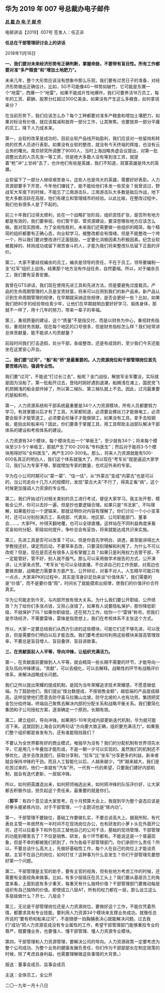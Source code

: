 ## 华为 2019 年 007 号总裁办电子邮件

**[总 裁 办 电 子 邮 件](http://xinsheng.huawei.com/cn/index.php?app=forum&mod=Detail&act=index&id=4153137)**

 

电邮讲话【2019】007号           签发人：任正非

**任总在干部管理研讨会上的讲话**

2018年11月16日



**一、我们要对未来经济形势有正确判断，掌握命脉，不要带有盲目性。所有工作都要对准“多产粮食”和“增加土地肥力”。**

未来几年，整个大形势应该没有想象中那么乐观，我们要有过苦日子的准备，对经济形势做出正确估计。比如，5G不可能像4G一样势如破竹，它可能是东爆一个“地雷”，西爆一个“地雷”。如果不能成片性地爆炸，我们可要养活18万员工，每年的工资、薪酬、股票分红超过300亿美金。如果没有产生这么多粮食，如何拿钱来分？

在当前形势下，我们应该怎么办？每个工种都要对准多产粮食和增加土壤肥力，如果对标没有价值，就应该裁减和放弃一部分工作，让其聚焦。也要放弃一部分平庸的员工，降下人力成本来。

第一，业软的改革是成功的，目前业软产品线开始盈利，我们应该对一些留岗和转岗的优秀人员进行表彰。如果没有业软的整改，就没有今天终端的辉煌，也没有云业务的曙光。南京研究所调整了9000人，当时上海战略务虚会议提出，对第一批调整出去的人员先涨一等工资，但是绝大多数人没有等到涨工资，就提着“枪”冲“上甘岭”去了，也许他们有些是英雄，我们不知道，寂寞英雄是伟大的英雄。

业软留下了一部分人继续艰苦奋斗，这些人也是伟大的英雄，需要好好表彰。人力资源部要手下开恩，今年他们赚钱了，能不能给他们多发一些奖金？我曾说过，野战军大军南下的时候，不能忘了江南游击队，江南游击队大多数是敌后作战，地下党大多数活跃在高层，他们有建立和管理城市的经验。以此比喻，在整改过程中，我们也有很多人是了不起的。

前三十年我们过得太顺利，处在一个战略扩张阶段，组织恶性扩张，是否所有地方都是有效的，我们要审视。你们管干部、管资源建设，要深思哪些地方应该怎么做。面对现实困境，为了全局性胜利，未来我们还需要做一些组织的精简，每个精简的组织都要有正确心态，向业软学习。被整改都会有情绪，但是不能整改一个垮一个，所以我们要对整改进行正面鼓励，一定要化消极因素为积极因素。纪念业软被裁掉的、转岗成功或留下艰苦奋斗的人，才能为我们将来整改队伍留下正面的评价。

第二，大家不要歧视编余的员工，编余是领导的责任，不在于员工。领导要编制一支“红军”组织上战场，结果那个地方没有作战任务，自然萎缩。所以，对于编余员工，我们要有妥善安置。

我曾在GTS讲话，我们现在使用先进工具和先进方法，但是要避免过度裁员。产品的生命周期管理的人员是宝贵财富，将来可以应用到我们的新产品来。新产品认识到生命周期管理的规律，在早期就采纳这些规律，是否会更好一些？比如，如果我们把80岁的经验带给青少年，让他们在早期就明白要好好学习、锻炼身体，那就不一样了，用十几年的努力，带来一辈子的幸福。

第三，重视质量的建设，这个“质量”不是指交付，而是以财务为中心，重视财务指标，重视财务贡献。现在每个地区的口号很多，但是财务指标怎么样？我们经常讲总体贡献量，能不能讲人均贡献量？

前段时间我们打击造假，处分干部，各级整改，还是有成效的，至少我们今天还能坐在这里安心开会。

 

**二、我们要“过河”，“船”和“桥”是最重要的。人力资源岗位和干部管理岗位首先要苦练内功，强调专业性。**

我们要“过河”，不能说“打过长江去”，船呢？金门战役，解放军全军覆没，实际就是因为没船了。第一批船开过去，登陆时刚好遇到退潮，船搁浅在滩上，国民党飞机把搁浅的船全部炸掉了，所以第二梯队、第三梯队就上不去。因此，过河最重要的是船和桥。

第一，人力资源系统和干部系统最重要是34个人力资源模块，所有人员都要努力学习，有效掌握以后才有了工具。大家都知道，必须要会螺丝刀才能做电工，必须要会扳手才能管道工，必须要会抡锤子才能做铆工，如果没有工具，拿手去拍钢板，能拍出轮船来吗？因此，你们要善于掌握工具，用工具帮助主战部队解决干部体系的建设和考核体系的建设。

人力资源有34个模块，每个模块先出一个“单板王”，至少就有34个；将来每个模块至少3-5个单板王，那就产生了100-200名“专科医生”；然后对于能将3-5个模块用得好叫“全科医生”，再产生200-300名。那么，将来人力资源就能有500-600名真正的明白人，我们这个体系就强大了。所以现在“考军长”就是逼迫大家学习，我们认为专家不够，那就增加专家的数量，也欢迎外来的专家。

华为在小公司时期可以“蒙一蒙”、“估一估”，从“外蒙古”变成“内蒙古”也是可以的，当公司走向十几万人的规模时，发现“蒙古大夫”不行了，得真正看“病”，这个时候更加强调人力资源的专业性。

第二，我们开始试行对相关类别的员工进行考试，督促大家学习。我主张开卷，模板全公开，你可以去抄一遍，但是抄也要逻辑合理。如果只是“书法家”，不叫理解，如果能抄出一个逻辑来，那就证明你对内容有理解了。你们讨论一个小小变革时，还可以分别扮演员工、系统部、代表处、地区部、公司职能部门、董事会……，大家PK，吵得天翻地覆，也可以全球直播。这样站在不同利益角度来看奖金如何分配、职级如何提升，争吵总会有妥协，将来就能达成共识来实施。

第三，先进工具是否可以改革？可以，但是你首先学明白、讲透，甚至能讲得比大学教授还好。谋定而后动，不要草率去改，只要深刻理解和利用了，为什么不可以改呢？但是，现在是否还有很多人没有掌握工具？如果只是利用权力去管干部，不一定能管好，管不好，别人就不服气。那么可以采用做学术报告的方式，公开演讲，让大家来点赞。“考军长”也可以全球直播，不仅讲自己的工作贡献，对周边也要做贡献，战略肥力需要多方面产生。公开辩论，对事不对人。人生精华可能只有一点点，大家来PK的过程中，其实是浑身卯足劲来谈“价值体系”。我们需要的是“价值”，而不是要价值“观”，时间长了就能摸索出规律，使我们的价值评价合符真实。

华为公司能走到今天，与内部开放有很大关系。为什么我们要公开职级、公开绩效？为了给你们多涨点钱，又担心涨错了。如果有人说要隐私保护，那你降低职级，不就保护了吗？如果你职级低，还在努力工作，给你一个“雷锋”称号。但我们是市场经济，不需要雷锋，雷锋是指思想上，我们在考核体系不主张这个方式。

所以，大家一定要总结我们从西方引进的这些模块，可能它们还不够先进，可以改良，但是需要你们明白以后才能去改。我们要考虑如何利用这些模块来提高管理效率，不要总是盲目增人、盲目叠饼、盲目讲故事。

 

**三、在贡献面前人人平等，导向冲锋，让组织充满活力。**

第一，在贡献面前要做到人人平等，就会精简一些长期不需要的环节，才能导向一支队伍向冲锋建设。“贡献”，可以去细化，可以去解释。战略性的环节有战略评价体系，来解决战略成长问题。

我们之所以提出荣耀的提成机制，是因为当年荣耀追求技术荣耀感，不愿意做低端。为了鼓励他们，我们提出“按台数提成，不按销售金额”，越低端的产品提成越高，这样促使他们愿意去防守喜马拉雅山北坡，防守北坡的人也有功劳。集团把奖金包分给终端，终端自己聚焦去解决内部的分配关系和战略平衡关系。我们要简化集团和子公司授权方案，逐渐确定一个原则，长期有效。

第二，建立组织，导向冲锋。如果用5-10年完成内部更新迭代机制，华为就可能活下来。这就回到上海会议的两句话“方向要大致正确，组织要充满活力”。如果我们整个组织都是奋发有为，还有谁能阻挡我们？

不要认为全世界都有好的商业模式，唯独华为没有？我们的分配机制有世界领先水平，它是用几十年叠加才能形成，不是一朝一夕可以实现的。虽然我们的机制还不够优化，逐步去改良就行。获取分享制，“拉车”比“坐车”分享更多的利益，新来者就会保持冲锋的干劲。而且人工智能化以后，人越来越少，“饼”越来越大，我们是吃苦过来的，他们一来就有“汽车”开。一代有一代的希望，只要我们建好内部机制，就会有迭代更新，一层层冲锋。

所以，如何把英雄选出来，如何把领袖选出来，如何把冲锋的队伍评价好，让大家都去积极作战，担负起这个责任来，最重要的就是你们。



（**郭平**：有四个意见请大家思考。在十月预算大会上，我提到华为整个姿态应该是把拳头握紧练内功，对于干部管理，一个主题词也是“练内功”。

第一，干部管理不要缺位，基础工作要做扎实，不要总谈高大上。据我所知，有代表处主管一年居然有一半时间不在现场岗位办公，也有研发的小萝卜头在外面开公司，还可以拉着手下和外包员工替他自己的公司干活，基础的现场管理、干部管理的功能到哪里去了？不仅是销售、研发，各个环节都有。不能说这是一个普遍现象，但是不幸的都被我们抓到了，作为各级干部管理部门，你们承担什么责任？所以，不要总谈什么高大上，先做好基础性工作，每个人在自己的岗位上才能谈贡献。主官不在自己的岗位，如何打仗？这种事为什么会发生？你们干部管理先要想好第一个问题。

第二，干部管理是主官的助手，要有主官的视角，但有些地方考虑工作的时候，还需要有全面视角来做事。比如，有多少层级压在员工头上？我们要从基层员工的角度来看，上面到底有多少重天，每重天有什么独特价值？干部管理部门要推动每层组织有自己独特的价值。即使成立八层AT，所有的权力都在一层，那么设立这么多层级做什么？开七、八层会？

第三，无论是干部管理岗位还是人力资源岗位，要做好这个工作，不能仅凭着热情，都要求具有专业技能，要利用人力资源34个模块来支撑业务成功。就像任总所说的“要有桥和船来过河”，不是随便一拍胸脯表决心就能解决问题。过去我们“成功”把人力资源变成没有专业属性的工作，希望干部管理部门能够重拾专业的尊严，既要懂业务，也要懂人、懂干部管理、懂人力资源专业模块。

第四，干部管理和人力资源管理，要解决公司的导向。人力资源政策一定要考虑为整个公司成功、为整个业务的健康发展负责任，你们作为干部部部长在制定政策的时候，除了考虑自身利益，也需要理解做这些事情的大背景。）

 

报送：董事会成员、监事会成员

主送：全体员工，全公开

二〇一九年一月十八日